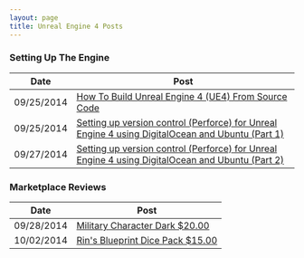 ```yaml
---
layout: page
title: Unreal Engine 4 Posts
---
```


### Setting Up The Engine

Date | Post
--- | ---
09/25/2014 | [How To Build Unreal Engine 4 (UE4) From Source Code](/2014/09/25/Build-Source/)
09/25/2014 | [Setting up version control (Perforce) for Unreal Engine 4 using DigitalOcean and Ubuntu (Part 1)](/2014/09/25/Setup-Perforce-Digital/)
09/27/2014 | [Setting up version control (Perforce) for Unreal Engine 4 using DigitalOcean and Ubuntu (Part 2)](/2014/09/27/Setup-Perforce-Digital-Part2/)

### Marketplace Reviews

Date | Post
--- | ---
09/28/2014 | [Military Character Dark $20.00](/2014/09/28/UE4Marketplace-MilCharDark)
10/02/2014 | [Rin's Blueprint Dice Pack $15.00](/2014/10/02/UE4Marketplace-RinDice)